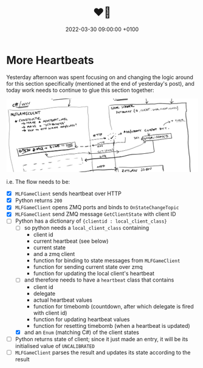 ﻿---
layout: post
title:  "❤🥁"
date:   2022-03-30 09:00:00 +0100
categories: evolver
---


# More Heartbeats

Yesterday afternoon was spent focusing on and changing the logic around for this section specifically (mentioned at the end of yesterday's post), and today work needs to continue to glue this section together:

<a href="/docs/assets/images/heartbeat/hb_client_init.png">
<img src="/docs/assets/images/heartbeat/hb_client_init.png" width="600" alt="heartbeat client init">
</a>

i.e. The flow needs to be:
- [x] `MLFGameClient` sends heartbeat over HTTP
- [x] Python returns `200` 
- [x] `MLFGameClient` opens ZMQ ports and binds to `OnStateChangeTopic`
- [x] `MLFGameClient` send ZMQ message `GetClientState` with client ID
- [ ] Python has a dictionary of `{clientid : local_client_class}`
  - [ ] so python needs a `local_client_class` containing
    - client id 
    - current heartbeat (see below)
    - current state
    - and a zmq client
    - function for binding to state messages from `MLFGameClient`
    - function for sending current state over zmq
    - function for updating the local client's heartbeat
  - [ ] and therefore needs to have a `heartbeat` class that contains
    - client id
    - delegate
    - actual heartbeat values
    - function for timebomb (countdown, after which delegate is fired with client id)
    - function for updating heartbeat values
    - function for resetting timebomb (when a heartbeat is updated)
  - [x] and an `Enum` (matching C#) of the client states
- [ ] Python returns state of client; since it just made an entry, it will be its initialised value of `UNCALIBRATED`
- [ ] `MLFGameClient` parses the result and updates its state according to the result